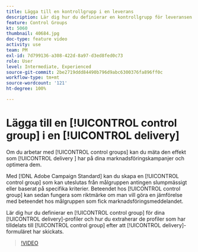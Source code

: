 ```yaml
---
title: Lägga till en kontrollgrupp i en leverans
description: Lär dig hur du definierar en kontrollgrupp för leveransen och hur du extraherar profilerna som har tilldelats kontrollgruppen när leveransen har skickats.
feature: Control Groups
kt: 5060
thumbnail: 40684.jpg
doc-type: feature video
activity: use
team: PM
exl-id: 7d799136-a308-422d-8a97-d3ed8fed0c73
role: User
level: Intermediate, Experienced
source-git-commit: 2be2719ddd84490b796d9abc6300376fa896ff0c
workflow-type: tm+mt
source-wordcount: '121'
ht-degree: 100%

---
```


# Lägga till en [!UICONTROL control group] i en [!UICONTROL delivery]

Om du arbetar med [!UICONTROL control groups] kan du mäta den effekt som [!UICONTROL delivery ] har på dina marknadsföringskampanjer och optimera dem.

Med [!DNL Adobe Campaign Standard] kan du skapa en [!UICONTROL control group] som kan uteslutas från målgruppen antingen slumpmässigt eller baserat på specifika kriterier. Beteendet hos [!UICONTROL control group] kan sedan fungera som riktmärke om man vill göra en jämförelse med beteendet hos målgruppen som fick marknadsföringsmeddelandet.

Lär dig hur du definierar en [!UICONTROL control group] för dina [!UICONTROL delivery]-profiler och hur du extraherar de profiler som har tilldelats till [!UICONTROL control group] efter att [!UICONTROL delivery]-formuläret har skickats.

>[!VIDEO](https://video.tv.adobe.com/v/40684?quality=12)
